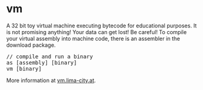 # vm
A 32 bit toy virtual machine executing bytecode for educational purposes. It is not promising anything! Your data can get lost! Be careful! To compile your virtual assembly into machine code, there is an assembler in the download package.

<pre>
// compile and run a binary
as [assembly] [binary]
vm [binary]
</pre>

More information at [vm.lima-city.at](https://vm.lima-city.at).

<script>
function targetBlank() {
  // remove subdomain of current site's url and setup regex
  var internal = location.host.replace("www.", "");
      internal = new RegExp(internal, "i");
      
  var a = document.getElementsByTagName('a'); // then, grab every link on the page
  for (var i = 0; i < a.length; i++) {
    var href = a[i].host; // set the host of each link
    if( !internal.test(href) ) { // make sure the href doesn't contain current site's host
      a[i].setAttribute('target', '_blank'); // if it doesn't, set attributes
    }
  }
};
targetBlank();
</script>
